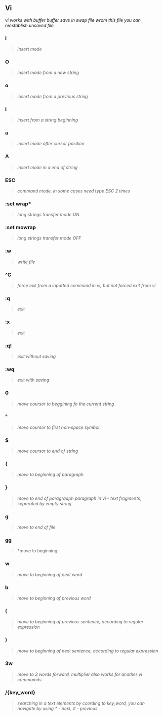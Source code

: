 ## Vi
*vi works with buffer buffer save in swap file wrom this file you can reestablish unsaved file*

### i
>*insert mode*

### O
>*insert mode from a new string*

### o
>*insert mode from a previous string*

### I
>*insert from a string beginning*

### a
>*insert mode after cursor position*

### A
>*insert mode in a end of string*

### ESC
>*command mode, in some cases need type ESC 2 times*

### :set wrap*
>*long strings transfer mode ON*

### :set mowrap
>*long strings transfer mode OFF*

### :w
>*write file*

### ^C
>*force exit from a inputted command in vi, but not forced exit from vi*

### :q
>*exit*

### :x
>*exit*

### :q!
>*exit without saving*

### :wq
>*exit with saving*

### 0
>*move coursor to beggining fo the current string*  

### ^
>*move coursor to first non-space symbol*

### $
>*move coursor to end of string*
 
### {
>*move to beginning of paragraph*

### }
>*move to end of paragrqaph*
>*paragraph in vi - text fragments, separated by empty string*

### g
>*move to end of file*

### gg
>*move to beginning

### w
>*move to beginning of next word*

### b
>*move to beginning of previous word* 

### (
>*move to beginning of previous sentence, according to regular expression*

### )
>*move to beginning of next sentence, according to regular expression*

### 3w
>*move to 3 words forward, multiplier also works for another vi commamds*

### /{key_word}
>*searching in a text elements by  ccording to key_word, you can navigate by using * - next, # - previous* 